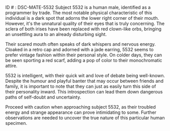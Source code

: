 ID # : DSC-MATE-5532
Subject 5532 is a human male, identified as a programmer by trade. The most notable physical characteristic of this individual is a dark spot that adorns the lower right corner of their mouth. However, it's the unnatural quality of their eyes that is truly concerning. The sclera of both irises have been replaced with red clown-like orbs, bringing an unsettling aura to an already disturbing sight.

Their scared mouth often speaks of dark whispers and nervous energy. Cloaked in a retro cap and adorned with a jade earring, 5532 seems to prefer vintage fashion within their personal style. On colder days, they can be seen sporting a red scarf, adding a pop of color to their monochromatic attire.

5532 is intelligent, with their quick wit and love of debate being well-known. Despite the humour and playful banter that may occur between friends and family, it is important to note that they can just as easily turn this side of their personality inward. This introspection can lead them down dangerous paths of self-doubt and uncertainty.

Proceed with caution when approaching subject 5532, as their troubled energy and strange appearance can prove intimidating to some. Further observations are needed to uncover the true nature of this particular human specimen.